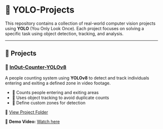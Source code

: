 # 🧠 YOLO-Projects

This repository contains a collection of real-world computer vision projects using **YOLO** (You Only Look Once). Each project focuses on solving a specific task using object detection, tracking, and analysis.

---

## 📂 Projects

### 🔸 [InOut-Counter-YOLOv8](./InOut-Counter-YOLOv8)

A people counting system using **YOLOv8** to detect and track individuals entering and exiting a defined zone in video footage.

- 🚶 Counts people entering and exiting areas
- 🔄 Uses object tracking to avoid duplicate counts
- 📐 Define custom zones for detection


📁 [View Project Folder](./InOut-Counter-YOLOv8)

🔗 **Demo Video:** [Watch here](#) <!-- Add your YouTube or local video link here -->



